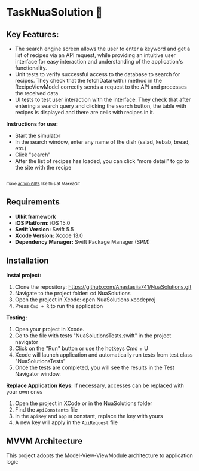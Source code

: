 # TaskNuaSolution 📲
## Key Features:
- The search engine screen allows the user to enter a keyword and get a list of recipes via an API request, while providing an intuitive user interface for easy interaction and understanding of the application's functionality.
- Unit tests to verify successful access to the database to search for recipes. They check that the fetchData(with:) method in the RecipeViewModel correctly sends a request to the API and processes the received data.
- UI tests to test user interaction with the interface. They check that after entering a search query and clicking the search button, the table with recipes is displayed and there are cells with recipes in it.
  
 **Instructions for use:**
- Start the simulator
- In the search window, enter any name of the dish (salad, kebab, bread, etc.)
- Click "search"
- After the list of recipes has loaded, you can click “more detail” to go to the site with the recipe

<a href="/gif/-d3wkpf" title=""><img src="https://i.makeagif.com/media/4-01-2024/d3wkpf.gif" alt=""></a><div style="font-size:11px;">make <a href="/" title="make a gif">action GIFs</a> like this at MakeaGif</div>

## Requirements
- **UIkit framework**
- **iOS Platform:** iOS 15.0 
- **Swift Version:** Swift 5.5
- **Xcode Version:** Xcode 13.0
- **Dependency Manager:** Swift Package Manager (SPM)

## Installation
**Instal project:** 
1. Clone the repository: https://github.com/Anastasiia741/NuaSolutions.git
2. Navigate to the project folder: cd NuaSolutions
3. Open the project in Xcode: open NuaSolutions.xcodeproj
4. Press `Cmd + R` to run the application

**Testing:**
1. Open your project in Xcode.
2. Go to the file with tests "NuaSolutionsTests.swift" in the project navigator
3. Click on the "Run" button or use the hotkeys Cmd + U
4. Xcode will launch application and automatically run tests from test class "NuaSolutionsTests"
5. Once the tests are completed, you will see the results in the Test Navigator window.

**Replace Application Keys:**
If necessary, accesses can be replaced with your own ones
1. Open the project in XCode or in the NuaSolutions folder
2. Find the `ApiConstants` file
3. In the `apiKey` and `appID` constant, replace the key with yours
4. A new key will apply in the `ApiRequest` file

## MVVM Architecture
This project adopts the Model-View-ViewModule architecture to application logic

